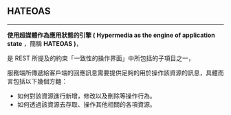 ## **HATEOAS**

---

**使用超媒體作為應用狀態的引擎 \( Hypermedia as the engine of application state** ，簡稱 **HATEOAS \)**，

是 REST 所提及的約束「一致性的操作界面」中所包括的子項目之一，

服務端所傳遞給客戶端的回應訊息需要提供足夠的用於操作該資源的訊息，具體而言包括以下幾個方麵：

* 如何對該資源進行新增，修改以及刪除等操作行為。
* 如何透過該資源去存取、操作其他相關的各項資源。

